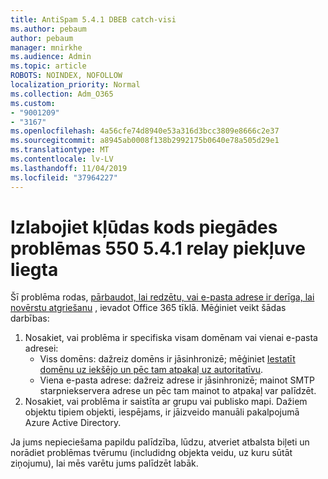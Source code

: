 ```yaml
---
title: AntiSpam 5.4.1 DBEB catch-visi
ms.author: pebaum
author: pebaum
manager: mnirkhe
ms.audience: Admin
ms.topic: article
ROBOTS: NOINDEX, NOFOLLOW
localization_priority: Normal
ms.collection: Adm_O365
ms.custom:
- "9001209"
- "3167"
ms.openlocfilehash: 4a56cfe74d8940e53a316d3bcc3809e8666c2e37
ms.sourcegitcommit: a8945ab0008f138b2992175b0640e78a505d29e1
ms.translationtype: MT
ms.contentlocale: lv-LV
ms.lasthandoff: 11/04/2019
ms.locfileid: "37964227"
---
```

# <a name="fix-delivery-issues-for-error-code-550-541-relay-access-denied"></a>Izlabojiet kļūdas kods piegādes problēmas 550 5.4.1 relay piekļuve liegta

Šī problēma rodas, [pārbaudot, lai redzētu, vai e-pasta adrese ir derīga, lai novērstu atgriešanu](https://docs.microsoft.com/exchange/mail-flow-best-practices/use-directory-based-edge-blocking) , ievadot Office 365 tīklā. Mēģiniet veikt šādas darbības:

1. Nosakiet, vai problēma ir specifiska visam domēnam vai vienai e-pasta adresei:
    - Viss domēns: dažreiz domēns ir jāsinhronizē; mēģiniet [Iestatīt domēnu uz iekšējo un pēc tam atpakaļ uz autoritatīvu](https://docs.microsoft.com/exchange/mail-flow-best-practices/manage-accepted-domains/manage-accepted-domains).
     - Viena e-pasta adrese: dažreiz adrese ir jāsinhronizē; mainot SMTP starpniekservera adrese un pēc tam mainot to atpakaļ var palīdzēt.
2. Nosakiet, vai problēma ir saistīta ar grupu vai publisko mapi. Dažiem objektu tipiem objekti, iespējams, ir jāizveido manuāli pakalpojumā Azure Active Directory.

Ja jums nepieciešama papildu palīdzība, lūdzu, atveriet atbalsta biļeti un norādiet problēmas tvērumu (includidng objekta veidu, uz kuru sūtāt ziņojumu), lai mēs varētu jums palīdzēt labāk.